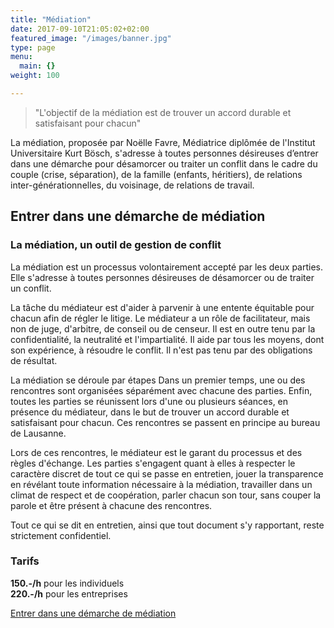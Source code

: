 ```yaml
---
title: "Médiation"
date: 2017-09-10T21:05:02+02:00
featured_image: "/images/banner.jpg"
type: page
menu:
  main: {}
weight: 100

---
```


>"L'objectif de la médiation est de trouver un accord durable et satisfaisant pour chacun"

La médiation, proposée par Noëlle Favre, Médiatrice diplômée de l'Institut Universitaire Kurt Bösch, s'adresse à toutes personnes désireuses d’entrer dans une démarche pour désamorcer ou traiter un conflit dans le cadre du couple (crise, séparation), de la famille (enfants, héritiers), de relations inter-générationnelles, du voisinage, de relations de travail.

## Entrer dans une démarche de médiation                                                                

### La médiation, un outil de gestion de conflit

La médiation est un processus volontairement accepté par les deux parties. Elle s'adresse à toutes personnes désireuses de désamorcer ou de traiter un conflit.

La tâche du médiateur est d'aider à parvenir à une entente équitable pour chacun afin de régler le litige. Le médiateur a un rôle de facilitateur, mais non de juge, d'arbitre, de conseil ou de censeur.
Il est en outre tenu par la confidentialité, la neutralité et l'impartialité. Il aide par tous les moyens, dont son expérience, à résoudre le conflit. Il n'est pas tenu par des obligations de résultat.

La médiation se déroule par étapes
Dans un premier temps, une ou des rencontres sont organisées séparément avec chacune des parties. Enfin, toutes les parties se réunissent lors d'une ou plusieurs séances, en présence du médiateur, dans le but de trouver un accord durable et satisfaisant pour chacun. Ces rencontres se passent en principe au bureau de Lausanne.

Lors de ces rencontres, le médiateur est le garant du processus et des règles d'échange. Les parties s'engagent quant à elles à respecter le caractère discret de tout ce qui se passe en entretien, jouer la transparence en révélant toute information nécessaire à la médiation, travailler dans un climat de respect et de coopération, parler chacun son tour, sans couper la parole et être présent à chacune des rencontres.

Tout ce qui se dit en entretien, ainsi que tout document s'y rapportant, reste strictement confidentiel.

### Tarifs
**150.-/h** pour les individuels<br/>
**220.-/h** pour les entreprises

[Entrer dans une démarche de médiation](./contact)
